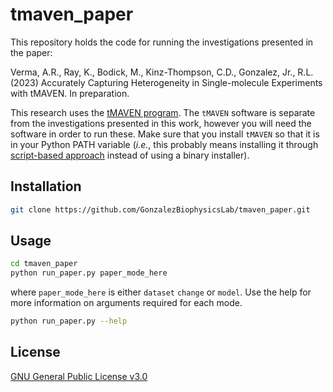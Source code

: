 # tmaven_paper

This repository holds the code for running the investigations presented in the paper:

Verma, A.R., Ray, K., Bodick, M., Kinz-Thompson, C.D., Gonzalez, Jr., R.L. (2023) Accurately Capturing Heterogeneity in Single-molecule Experiments with tMAVEN. In preparation.

This research uses the [tMAVEN program](https://github.com/GonzalezBiophysicsLab/tmaven). The `tMAVEN` software is separate from the investigations presented in this work, however you will need the software in order to run these. Make sure that you install `tMAVEN` so that it is in your Python PATH variable (_i.e._, this probably means installing it through [script-based approach](https://gonzalezbiophysicslab.github.io/tmaven/install.html) instead of using a binary installer).


## Installation

```bash
git clone https://github.com/GonzalezBiophysicsLab/tmaven_paper.git
```

## Usage

```bash
cd tmaven_paper
python run_paper.py paper_mode_here
```

where `paper_mode_here` is either `dataset` `change` or `model`. Use the help for more information on arguments required for each mode.

```bash
python run_paper.py --help
```

## License
[GNU General Public License v3.0](https://choosealicense.com/licenses/gpl-3.0/)
